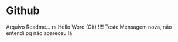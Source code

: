 # Github

Arquivo Readme... rs
Hello Word (Git) !!!!
Teste
Mensagem nova, não entendi pq não apareceu lá
